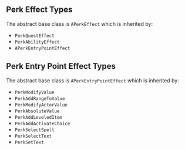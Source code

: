 ## Perk Effect Types
The abstract base class is `APerkEffect` which is inherited by:
- `PerkQuestEffect`
- `PerkAbilityEffect`
- `APerkEntryPointEffect`

## Perk Entry Point Effect Types
The abstract base class is `APerkEntryPointEffect` which is inherited by:
- `PerkModifyValue`
- `PerkAddRangeToValue`
- `PerkModifyActorValue`
- `PerkAbsoluteValue`
- `PerkAddLeveledItem`
- `PerkAddActivateChoice`
- `PerkSelectSpell`
- `PerkSelectText`
- `PerkSetText`
